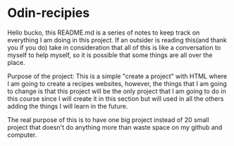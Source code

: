 # Odin-recipies

Hello bucko, this README.md is a series of notes to keep track on everything I am doing in this project. If an outsider is reading this(and thank you if you do) take in consideration that all of this is like a conversation to myself to help myself, so it is possible that some things are all over the place.

Purpose of the project: This is a simple "create a project" with HTML where I am going to create a recipes websites, however, the things that I am going to change is that this project will be the only project that I am going to do in this course since I will create it in this section but will used in all the others adding the things I will learn in the future.

The real purpose of this is to have one big project instead of 20 small project that doesn't do anything more than waste space on my github and computer.